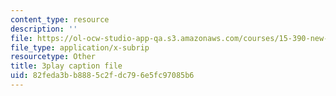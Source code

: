 ```yaml
---
content_type: resource
description: ''
file: https://ol-ocw-studio-app-qa.s3.amazonaws.com/courses/15-390-new-enterprises-spring-2013/82feda3bb8885c2fdc796e5fc97085b6_2KpOZ9N2QOQ.srt
file_type: application/x-subrip
resourcetype: Other
title: 3play caption file
uid: 82feda3b-b888-5c2f-dc79-6e5fc97085b6
---
```

